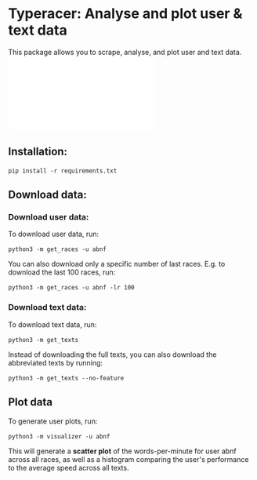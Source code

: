 # Typeracer: Analyse and plot user & text data

This package allows you to scrape, analyse, and plot user and text data. 
![](plots/abnf_wpm-time.pdf)

## Installation: 

```
pip install -r requirements.txt
```

## Download data: 

### Download user data: 
To download user data, run: 
```
python3 -m get_races -u abnf
```

You can also download only a specific number of last races. E.g. to download the last 100 races, run: 
```
python3 -m get_races -u abnf -lr 100
```

### Download text data: 
To download text data, run: 
```
python3 -m get_texts 
```

Instead of downloading the full texts, you can also download the abbreviated texts by running: 
```
python3 -m get_texts --no-feature 
```


## Plot data

To generate user plots, run: 
```
python3 -m visualizer -u abnf
```
This will generate a **scatter plot** of the words-per-minute for user abnf across all races, as well as a histogram comparing the user's performance to the average speed across all texts. 




